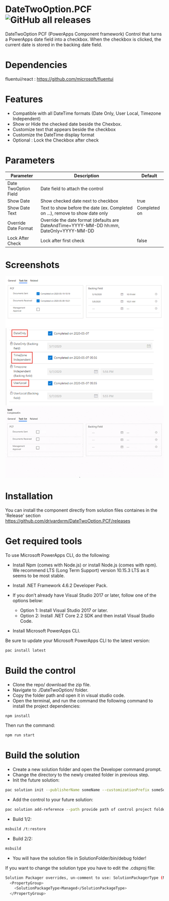 # DateTwoOption.PCF ![GitHub all releases](https://img.shields.io/github/downloads/drivardxrm/DateTwoOption.PCF/total?style=plastic)
DateTwoOption PCF (PowerApps Component framework) Control that turns a PowerApps date field into a checkbox. When the checkbox is clicked, the current date is stored in the backing date field.

# Dependencies
fluentui/react : https://github.com/microsoft/fluentui

# Features
*	Compatible with all DateTime formats (Date Only, User Local, Timezone Independent)
*	Show or Hide the checked date beside the Chexbox.
*	Customize text that appears beside the checkbox
*	Customize the DateTime display format
*	Optional : Lock the Checkbox after check


# Parameters
| Parameter         | Description                                                                                  | Default     |
|-------------------|----------------------------------------------------------------------------------------------|----------   |
|Date TwoOption Field  | Date field to attach the control                                                          |             |
| Show Date    | Show checked date next to checkbox                                                                | true|
| Show Date Text   | Text to show before the date (ex. Completed on ...), remove to show date only                 | Completed on   |
| Override Date Format    | Override the date format (defaults are DateAndTime=YYYY-MM-DD hh:mm, DateOnly=YYYY-MM-DD  |      |
| Lock After Check   | Lock after first check                                                              |     false    |


# Screenshots
![alt text](https://github.com/drivardxrm/DateTwoOption.PCF/blob/master/datetwooption.png?raw=true)
![alt text](https://github.com/drivardxrm/DateTwoOption.PCF/blob/master/datetwooption-feature.png?raw=true)
![alt text](https://github.com/drivardxrm/DateTwoOption.PCF/blob/master/datetwooption.gif?raw=true)


# Installation
You can install the component directly from solution files containes in the 'Release' section
https://github.com/drivardxrm/DateTwoOption.PCF/releases

# Get required tools

To use Microsoft PowerApps CLI, do the following:

* Install Npm (comes with Node.js) or install Node.js (comes with npm). We recommend LTS (Long Term Support) version 10.15.3 LTS as it seems to be most stable.

* Install .NET Framework 4.6.2 Developer Pack.

* If you don’t already have Visual Studio 2017 or later, follow one of the options below:

  * Option 1: Install Visual Studio 2017 or later.
  * Option 2: Install .NET Core 2.2 SDK and then install Visual Studio Code.
* Install Microsoft PowerApps CLI.

Be sure to update your Microsoft PowerApps CLI to the latest version: 
```bash
pac install latest
```
# Build the control

* Clone the repo/ download the zip file.
* Navigate to ./DateTwoOption/ folder.
* Copy the folder path and open it in visual studio code.
* Open the terminal, and run the command the following command to install the project dependencies:
```bash
npm install
```
Then run the command:
```bash
npm run start
```
# Build the solution

* Create a new solution folder and open the Developer command prompt.
* Change the directory to the newly created folder in previous step.
* Init the future solution:
```bash
pac solution init --publisherName someName --customizationPrefix someSolutionPrefix
``` 
* Add the control to your future solution:
```bash
pac solution add-reference --path provide path of control project folder where the pcf.proj is available
``` 
* Build 1/2:
```bash
msbuild /t:restore
``` 
* Build 2/2:
```bash
msbuild
``` 
* You will have the solution file in SolutionFolder/bin/debug folder!

If you want to change the solution type you have to edit the .cdsproj file:
```bash
Solution Packager overrides, un-comment to use: SolutionPackagerType (Managed, Unmanaged, Both)
  <PropertyGroup>
    <SolutionPackageType>Managed</SolutionPackageType>
  </PropertyGroup>

  ```
 
 

 
